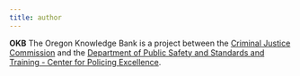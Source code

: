 ```yaml
---
title: author
---
```


**OKB** The Oregon Knowledge Bank is a project between the [Criminal Justice Commission](https://www.oregon.gov/cjc/) and the [Department of Public Safety and Standards and Training - Center for Policing Excellence](https://www.oregon.gov/dpsst/cpe).
